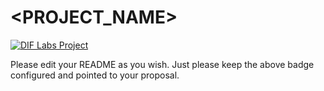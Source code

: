 # <PROJECT_NAME>

[![DIF Labs Project](https://img.shields.io/badge/DIF_Labs_Project-v1-black?style=for-the-badge&labelColor=%23000000&color=%2300ff00)](<proposal_path>)

Please edit your README as you wish. Just please keep the above badge configured and pointed to your proposal. 
